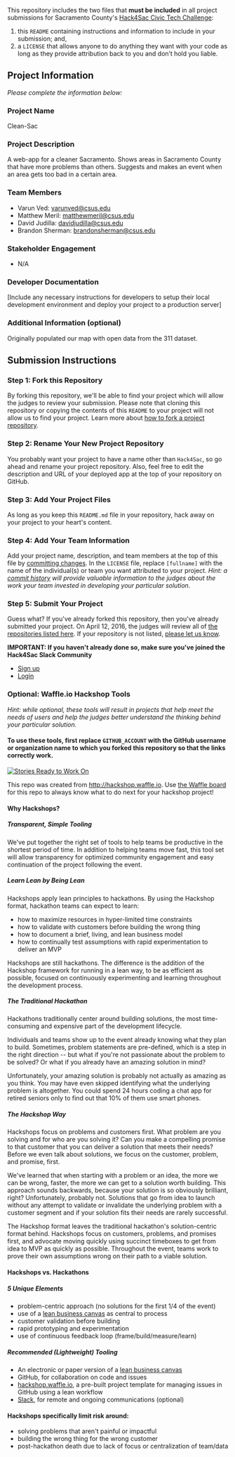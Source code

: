 This repository includes the two files that **must be included** in all project submissions for Sacramento County's [Hack4Sac Civic Tech Challenge](http://hack4sac.saccounty.net/):

1. this `README` containing instructions and information to include in your submission; and,
2. a `LICENSE` that allows anyone to do anything they want with your code as long as they provide attribution back to you and don’t hold you liable.

## Project Information

*Please complete the information below:*

### Project Name
Clean-Sac

### Project Description
A web-app for a cleaner Sacramento. Shows areas in Sacramento County that have more problems than others. Suggests and makes an event when an area gets too bad in a certain area. 

### Team Members
- Varun Ved: varunved@csus.edu
- Matthew Meril: matthewmeril@csus.edu
- David Judilla: davidjudilla@csus.edu
- Brandon Sherman: brandonsherman@csus.edu

### Stakeholder Engagement
- N/A

### Developer Documentation
[Include any necessary instructions for developers to setup their local development environment and deploy your project to a production server]

### Additional Information (optional)
Originally populated our map with open data from the 311 dataset. 

## Submission Instructions

### Step 1: Fork this Repository
By forking this repository, we'll be able to find your project which will allow the judges to review your submission. Please note that cloning this repository or copying the contents of this `README` to your project will not allow us to find your project. Learn more about [how to fork a project repository](https://help.github.com/articles/fork-a-repo/).

### Step 2: Rename Your New Project Repository
You probably want your project to have a name other than `Hack4Sac`, so go ahead and rename your project repository. Also, feel free to edit the description and URL of your deployed app at the top of your repository on GitHub.

### Step 3: Add Your Project Files
As long as you keep this `README.md` file in your repository, hack away on your project to your heart's content.

### Step 4: Add Your Team Information
Add your project name, description, and team members at the top of this file by [committing changes](https://help.github.com/articles/adding-a-file-to-a-repository-from-the-command-line/). In the `LICENSE` file, replace `[fullname]` with the name of the individual(s) or team you want attributed to your project. *Hint: a [commit history](https://github.com/rust-lang/rust/commits/master/README.md) will provide valuable information to the judges about the work your team invested in developing your particular solution.*

### Step 5: Submit Your Project
Guess what? If you've already forked this repository, then you've already submitted your project. On April 12, 2016, the judges will review all of [the repositories listed here](https://github.com/SacCounty/Hack4Sac/network/members). If your repository is not listed, [please let us know](mailto:hack4sac@saccounty.net).

**IMPORTANT: If you haven't already done so, make sure you've joined the Hack4Sac Slack Community**
- [Sign up](http://slackin.saccounty.net)
- [Login](https://hackforsac.slack.com)

### Optional: Waffle.io Hackshop Tools

*Hint: while optional, these tools will result in projects that help meet the needs of users and help the judges better understand the thinking behind your particular solution.*

#### To use these tools, first replace `GITHUB_ACCOUNT` with the GitHub username or organization name to which you forked this repository so that the links correctly work.

[![Stories Ready to Work On](https://badge.waffle.io/GITHUB_ACCOUNT/project-submission-template.svg?label=ready&title=Cards%20Ready%20To%20Work%20On)](https://waffle.io/GITHUB_ACCOUNT/project-submission-template)

This repo was created from http://hackshop.waffle.io. Use [the Waffle board](https://waffle.io/GITHUB_ACCOUNT/project-submission-template) for this repo to always know what to do next for your hackshop project!

#### Why Hackshops?

##### Transparent, Simple Tooling
We’ve put together the right set of tools to help teams be productive in the shortest period of time. In addition to helping teams move fast, this tool set will allow transparency for optimized community engagement and easy continuation of the project following the event.

##### Learn Lean by Being Lean
Hackshops apply lean principles to hackathons. By using the Hackshop format, hackathon teams can expect to learn:
- how to maximize resources in hyper-limited time constraints
- how to validate with customers before building the wrong thing
- how to document a brief, living, and lean business model
- how to continually test assumptions with rapid experimentation to deliver an MVP

Hackshops are still hackathons. The difference is the addition of the Hackshop framework for running in a lean way, to be as efficient as possible, focused on continuously experimenting and learning throughout the development process.

##### The Traditional Hackathon
Hackathons traditionally center around building solutions, the most time-consuming and expensive part of the development lifecycle.

Individuals and teams show up to the event already knowing what they plan to build. Sometimes, problem statements are pre-defined, which is a step in the right direction -- but what if you're not passionate about the problem to be solved? Or what if you already have an amazing solution in mind?

Unfortunately, your amazing solution is probably not actually as amazing as you think. You may have even skipped identifying what the underlying problem is altogether. You could spend 24 hours coding a chat app for retired seniors only to find out that 10% of them use smart phones.

##### The Hackshop Way
Hackshops focus on problems and customers first. What problem are you solving and for who are you solving it? Can you make a compelling promise to that customer that you can deliver a solution that meets their needs? Before we even talk about solutions, we focus on the customer, problem, and promise, first.

We've learned that when starting with a problem or an idea, the more we can be wrong, faster, the more we can get to a solution worth building. This approach sounds backwards, because your solution is so obviously brilliant, right? Unfortunately, probably not. Solutions that go from idea to launch without any attempt to validate or invalidate the underlying problem with a customer segment and if your solution fits their needs are rarely successful.

The Hackshop format leaves the traditional hackathon's solution-centric format behind. Hackshops focus on customers, problems, and promises first, and advocate moving quickly using succinct timeboxes to get from idea to MVP as quickly as possible. Throughout the event, teams work to prove their own assumptions wrong on their path to a viable solution.

#### Hackshops vs. Hackathons

##### 5 Unique Elements
- problem-centric approach (no solutions for the first 1/4 of the event)
- use of a [lean business canvas](https://github.com/waffleio/hackshop-playbook/raw/master/resources/leancanvas.pdf) as central to process
- customer validation before building
- rapid prototyping and experimentation
- use of continuous feedback loop (frame/build/measure/learn)

##### Recommended (Lightweight) Tooling
- An electronic or paper version of a [lean business canvas](https://github.com/waffleio/hackshop-playbook/raw/master/resources/leancanvas.pdf)
- GitHub, for collaboration on code and issues
- [hackshop.waffle.io](https://hackshop.waffle.io), a pre-built project template for managing issues in GitHub using a lean workflow
- [Slack](http://hackforsac.slack.com), for remote and ongoing communications (optional)

#### Hackshops specifically limit risk around:
- solving problems that aren't painful or impactful
- building the wrong thing for the wrong customer
- post-hackathon death due to lack of focus or centralization of team/data
